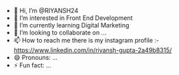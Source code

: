 - 👋 Hi, I’m @RIYANSH24
- 👀 I’m interested in Front End Development
- 🌱 I’m currently learning Digital Marketing
- 💞️ I’m looking to collaborate on ...
- 📫 How to reach me there is my instagram profile :-https://www.linkedin.com/in/riyansh-gupta-2a49b8315/ 
- 😄 Pronouns: ...
- ⚡ Fun fact: ...

<!---
RIYANSH24/RIYANSH24 is a ✨ special ✨ repository because its `README.md` (this file) appears on your GitHub profile.
You can click the Preview link to take a look at your changes.
--->

